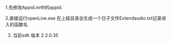 1.先修改Appid.ini中的appid.

2.直接运行openLive.exe 在上级目录会生成一个日子文件Extendaudio.txt记录进入的函数名

3. 当前sdk 版本 2.2.0.35

